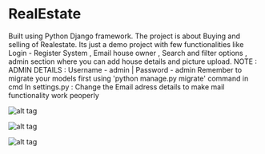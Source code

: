 # RealEstate
Built using Python Django framework.  The project is about Buying and selling of Realestate. Its just a demo project with few functionalities like Login - Register System , Email house owner , Search and filter options , admin section where you can add house details and picture upload.
NOTE :
ADMIN DETAILS : Username - admin | Password - admin
Remember to migrate your models first using 'python manage.py migrate' command in cmd
In settings.py : Change the Email adress details to make mail functionality work peoperly

![alt tag](https://github.com/rahul-connect/RealEstate/blob/master/home.png?raw=true "Description goes here")

![alt tag](https://github.com/rahul-connect/RealEstate/blob/master/listing.png?raw=true "Description goes here")


![alt tag](https://github.com/rahul-connect/RealEstate/blob/master/admin.png?raw=true "Description goes here")
